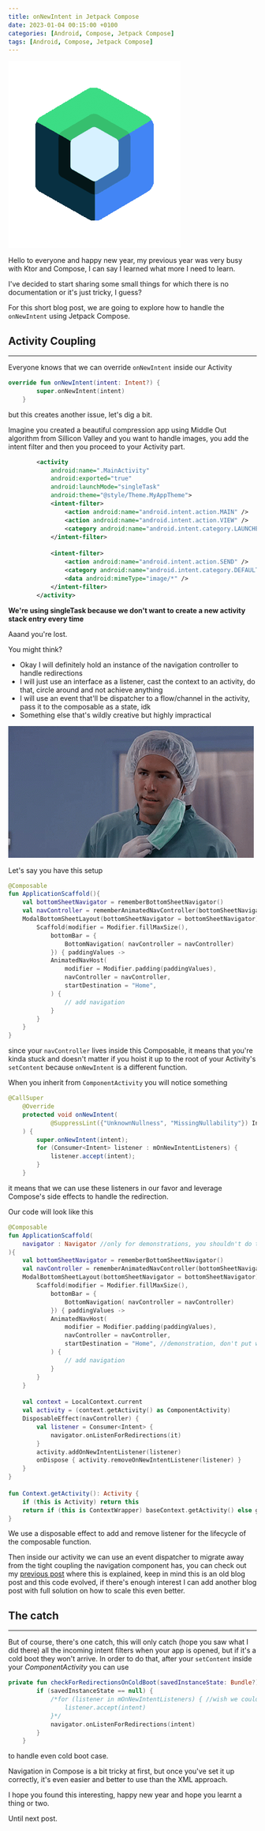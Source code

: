 ```yaml
---
title: onNewIntent in Jetpack Compose
date: 2023-01-04 00:15:00 +0100
categories: [Android, Compose, Jetpack Compose]
tags: [Android, Compose, Jetpack Compose]
---
```

<img src="/assets/img/compose/compose_logo.png" class="center" >

Hello to everyone and happy new year, my previous year was very busy with Ktor and Compose, I can say I learned what more I need to learn.

I've decided to start sharing some small things for which there is no documentation or it's just tricky, I guess?

For this short blog post, we are going to explore how to handle the `onNewIntent` using Jetpack Compose.

## Activity Coupling
---
Everyone knows that we can override `onNewIntent` inside our Activity
```kotlin
override fun onNewIntent(intent: Intent?) {
        super.onNewIntent(intent)
    }
```
but this creates another issue, let's dig a bit.

Imagine you created a beautiful compression app using Middle Out algorithm from Sillicon Valley and you want to handle images, you add the intent filter and then you proceed to your Activity part.
```xml
        <activity
            android:name=".MainActivity"
            android:exported="true"
            android:launchMode="singleTask"
            android:theme="@style/Theme.MyAppTheme">
            <intent-filter>
                <action android:name="android.intent.action.MAIN" />
                <action android:name="android.intent.action.VIEW" />
                <category android:name="android.intent.category.LAUNCHER" />
            </intent-filter>

            <intent-filter>
                <action android:name="android.intent.action.SEND" />
                <category android:name="android.intent.category.DEFAULT" />
                <data android:mimeType="image/*" />
            </intent-filter>
        </activity>
```
**We're using singleTask because we don't want to create a new activity stack entry every time**

Aaand you're lost.

You might think?
- Okay I will definitely hold an instance of the navigation controller to handle redirections
- I will just use an interface as a listener, cast the context to an activity, do that, circle around and not achieve anything
- I will use an event that'll be dispatcher to a flow/channel in the activity, pass it to the composable as a state, idk
- Something else that's wildly creative but highly impractical

<img src="/assets/img/compose/but_why.gif" class="center" >

Let's say you have this setup
```kotlin
@Composable
fun ApplicationScaffold(){
    val bottomSheetNavigator = rememberBottomSheetNavigator()
    val navController = rememberAnimatedNavController(bottomSheetNavigator)
    ModalBottomSheetLayout(bottomSheetNavigator = bottomSheetNavigator) {
        Scaffold(modifier = Modifier.fillMaxSize(),
            bottomBar = {
                BottomNavigation( navController = navController)
            }) { paddingValues ->
            AnimatedNavHost(
                modifier = Modifier.padding(paddingValues),
                navController = navController,
                startDestination = "Home",
            ) {
                // add navigation
            }
        }
    }
}
```
since your `navController` lives inside this Composable, it means that you're kinda stuck and doesn't matter if you hoist it up to the root of your Activity's `setContent` because `onNewIntent` is a different function.

When you inherit from `ComponentActivity` you will notice something
```java
@CallSuper
    @Override
    protected void onNewIntent(
            @SuppressLint({"UnknownNullness", "MissingNullability"}) Intent intent
    ) {
        super.onNewIntent(intent);
        for (Consumer<Intent> listener : mOnNewIntentListeners) {
            listener.accept(intent);
        }
    }
```
it means that we can use these listeners in our favor and leverage Compose's side effects to handle the redirection.


Our code will look like this
```kotlin
@Composable
fun ApplicationScaffold(
    navigator : Navigator //only for demonstrations, you shouldn't do that, hoist as much as you can, affects the stability
){
    val bottomSheetNavigator = rememberBottomSheetNavigator()
    val navController = rememberAnimatedNavController(bottomSheetNavigator)
    ModalBottomSheetLayout(bottomSheetNavigator = bottomSheetNavigator) {
        Scaffold(modifier = Modifier.fillMaxSize(),
            bottomBar = {
                BottomNavigation( navController = navController)
            }) { paddingValues ->
            AnimatedNavHost(
                modifier = Modifier.padding(paddingValues),
                navController = navController,
                startDestination = "Home", //demonstration, don't put wild strings like this
            ) {
                // add navigation
            }
        }
    }

    val context = LocalContext.current
    val activity = (context.getActivity() as ComponentActivity)
    DisposableEffect(navController) {
        val listener = Consumer<Intent> {
            navigator.onListenForRedirections(it)
        }
        activity.addOnNewIntentListener(listener)
        onDispose { activity.removeOnNewIntentListener(listener) }
    }
}

fun Context.getActivity(): Activity {
    if (this is Activity) return this
    return if (this is ContextWrapper) baseContext.getActivity() else getActivity()
}
```
We use a disposable effect to add and remove listener for the lifecycle of the composable function.

Then inside our activity we can use an event dispatcher to migrate away from the tight coupling the navigation component has, you can check out my [previous post](/posts/compose_hilt_mm/) where this is explained, keep in mind this is an old blog post and this code evolved, if there's enough interest I can add another blog post with full solution on how to scale this even better.

## The catch
---
But of course, there's one catch, this will only catch (hope you saw what I did there) all the incoming intent filters when your app is opened, but if it's a cold boot they won't arrive.
In order to do that, after your `setContent` inside your *ComponentActivity* you can use
```kotlin
private fun checkForRedirectionsOnColdBoot(savedInstanceState: Bundle?) {
        if (savedInstanceState == null) {
            /*for (listener in mOnNewIntentListeners) { //wish we could've done this and avoid the next line :(
                listener.accept(intent)
            }*/
            navigator.onListenForRedirections(intent)
        }
    }
```
to handle even cold boot case.  

Navigation in Compose is a bit tricky at first, but once you've set it up correctly, it's even easier and better to use than the XML approach.

I hope you found this interesting, happy new year and hope you learnt a thing or two.

Until next post.